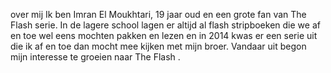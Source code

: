 over mij
Ik ben Imran El Moukhtari, 19 jaar oud en een grote fan van The Flash serie. In de lagere school lagen er altijd al flash stripboeken die we af en toe wel eens mochten pakken en lezen en in 2014 kwas er een serie uit die ik af en toe dan mocht mee kijken met mijn broer. Vandaar uit begon mijn interesse te groeien naar The Flash
.
